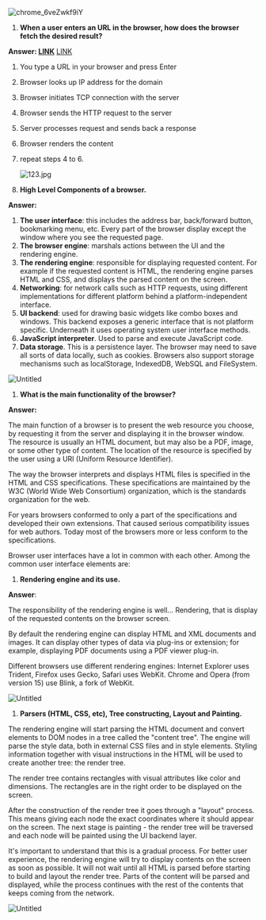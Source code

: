 ![chrome_6veZwkf9iY](https://user-images.githubusercontent.com/60803643/180609807-0e40de3d-432a-4b32-90c8-33dd94bd8793.png)

1. **When a user enters an URL in the browser, how does the browser fetch the desired result?**

**Answer:  [LINK](https://aws.amazon.com/blogs/mobile/what-happens-when-you-type-a-url-into-your-browser/)**  [LINK](https://www.youtube.com/watch?v=0cU4sIP-OuE)

1. You type a URL in your browser and press Enter
2. Browser looks up IP address for the domain
3. Browser initiates TCP connection with the server
4. Browser sends the HTTP request to the server
5. Server processes request and sends back a response
6. Browser renders the content
7. repeat steps 4 to 6.
    
    ![123.jpg](https://s3-us-west-2.amazonaws.com/secure.notion-static.com/4cab62cd-6f31-42db-95a1-3f6e21d4c7ee/123.jpg)
    

 

1. **High Level Components of a browser.**

**Answer:**  

1. **The user interface**: this includes the address
bar, back/forward button, bookmarking menu, etc. Every part of the
browser display except the window where you see the requested page.
2. **The browser engine**: marshals actions between the UI and the rendering engine.
3. **The rendering engine**: responsible for displaying requested content. For example if the
requested content is HTML, the rendering engine parses HTML and CSS, and displays the parsed content on the screen.
4. **Networking**: for network calls such as HTTP requests, using different
implementations for different platform behind a platform-independent
interface.
5. **UI backend**: used for drawing basic
widgets like combo boxes and windows. This backend exposes a generic
interface that is not platform specific. Underneath it uses operating
system user interface methods.
6. **JavaScript interpreter**. Used to parse and execute JavaScript code.
7. **Data storage**. This is a persistence layer. The browser may need to save all sorts of
data locally, such as cookies. Browsers also support storage mechanisms
such as localStorage, IndexedDB, WebSQL and FileSystem.

![Untitled](https://s3-us-west-2.amazonaws.com/secure.notion-static.com/ca465027-9f5d-4e93-9e3f-208381daebd7/Untitled.png)

1. **What is the main functionality of the browser?**

**Answer:**

The main function of a browser is to present the web resource you choose, by requesting it from the server and displaying it in the browser window. The resource is usually an HTML document, but may also be a PDF, image, or some other type of content. The location of the 
resource is specified by the user using a URI (Uniform Resource Identifier).

The way the browser interprets and displays HTML files is specified in the HTML and CSS specifications. These specifications are maintained by the W3C (World Wide Web Consortium) organization, which is the standards organization for the web.

 For years browsers conformed to only a part of the specifications and developed their own extensions. That caused serious compatibility issues for web authors. Today most of the browsers more or less conform to the specifications.

Browser user interfaces have a lot in common with each other. Among the common user interface elements are:

1. **Rendering engine and its use.**

**Answer**:

The responsibility of the rendering engine is well… Rendering, that is display of the requested contents on the browser screen.

By default the rendering engine can display HTML and XML documents and images. It can display other types of data via plug-ins or extension; for example, displaying PDF documents using a PDF viewer plug-in.

Different browsers use different rendering engines: Internet Explorer uses Trident, Firefox uses Gecko, Safari uses WebKit. Chrome and Opera (from version 15) use Blink, a fork of WebKit.

![Untitled](https://s3-us-west-2.amazonaws.com/secure.notion-static.com/338b6096-4daf-4fb2-8167-80b31c67d1d1/Untitled.png)

1. **Parsers (HTML, CSS, etc), Tree constructing, Layout and Painting.**

The rendering engine will start parsing the HTML document and convert elements to DOM nodes in a tree called the "content tree". The engine will parse the style data, both in external CSS files and in style elements. Styling information together with visual instructions in the HTML will be used to create another tree: the render tree.

The render tree contains rectangles with visual attributes like color and dimensions. The rectangles are in the right order to be displayed on the screen.

After the construction of the render tree it goes through a "layout" process. This means giving each node the exact coordinates where it should appear on the screen. The next stage is painting - the render tree will be traversed and each node will be painted using the UI backend layer.

It's important to understand that this is a gradual process. For better user experience, the rendering engine will try to display contents on the screen as soon as possible. It will not wait until all HTML is parsed before starting to build and layout the render tree. Parts of the content will be parsed and displayed, while the process continues with the rest of the contents that keeps coming from the network.

![Untitled](https://s3-us-west-2.amazonaws.com/secure.notion-static.com/cc133365-ea2c-4826-9f3c-506f827eb428/Untitled.png)
